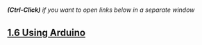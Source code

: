 
###### **(Ctrl-Click)** if you want to open links below in a separate window

## [1.6 Using Arduino](https://123d.circuits.io/circuits/996751-1-6-using-arduino/embed#breadboard)

